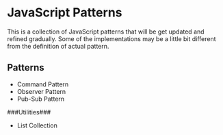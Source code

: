 JavaScript Patterns
===================
This is a collection of JavaScript patterns that will be get updated and refined gradually.
Some of the implementations may be a little bit different from the definition of actual pattern. 

Patterns
-------------------
* Command Pattern
* Observer Pattern
* Pub-Sub Pattern

###Utilities###
* List Collection